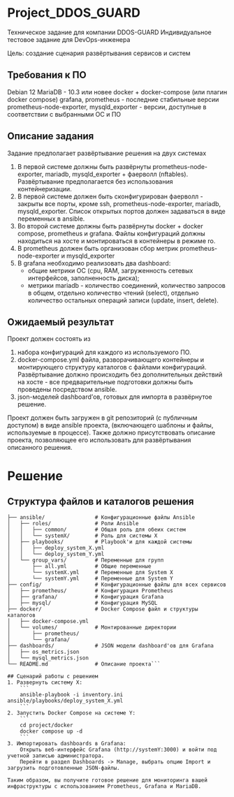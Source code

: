 # Project_DDOS_GUARD
Техническое задание для компании DDOS-GUARD
Индивидуальное тестовое задание для DevOps-инженера

Цель: создание сценария развёртывания сервисов и систем

## Требования к ПО
Debian 12
MariaDB - 10.3 или новее
docker + docker-compose (или плагин docker compose)
grafana, prometheus - последние стабильные версии
prometheus-node-exporter, mysqld_exporter - версии, доступные в соответствии с выбранными ОС и ПО

## Описание задания
Задание предполагает развёртывание решения на двух системах
1. В первой системе должны быть развёрнуты prometheus-node-exporter, mariadb, mysqld_exporter + фаерволл (nftables). Развёртывание предполагается без использования контейнеризации.
2. В первой системе должен быть сконфигурирован фаерволл - закрыты все порты, кроме ssh, prometheus-node-exporter, mariadb, mysqld_exporter. Список открытых портов должен задаваться в виде переменных в ansible.
3. Во второй системе должны быть развёрнуты docker + docker compose, prometheus и grafana. Файлы конфигураций должны находиться на хосте и монтироваться в контейнеры в режиме ro.
4. В prometheus должен быть организован сбор метрик prometheus-node-exporter и mysqld_exporter
5. В grafana необходимо реализовать два dashboard:
	- общие метрики ОС (cpu, RAM, загруженность сетевых интерфейсов, заполненность диска);
	- метрики mariadb - количество соединений, количество запросов в общем, отдельно количество чтений (select), отдельно количество остальных операций записи (update, insert, delete).

## Ожидаемый результат
Проект должен состоять из
1. набора конфигураций для каждого из используемого ПО.
2. docker-compose.yml файла, разворачивающего контейнеры и монтирующего структуру каталогов с файлами конфигураций. Развёртывание должно происходить без дополнительных действий на хосте - все предварительные подготовки должны быть проведены посредством ansible.
3. json-моделей dashboard’ов, готовых для импорта в развёрнутое решение.

Проект должен быть загружен в git репозиторий (с публичным доступом) в виде ansible проекта, (включающего шаблоны и файлы, используемые в процессе). 
Также должно присутствовать описание проекта, позволяющее его использовать для развёртывания описанного решения.

# Решение
## Структура файлов и каталогов решения

```project/
├── ansible/                # Конфигурационные файлы Ansible
│   ├── roles/              # Роли Ansible
│   │   ├── common/         # Общая роль для обеих систем
│   │   └── systemX/        # Роль для системы X
│   ├── playbooks/          # Playbook'и для каждой системы
│   │   ├── deploy_system_X.yml
│   │   └── deploy_system_Y.yml
│   └── group_vars/         # Переменные для групп
│       ├── all.yml         # Общие переменные
│       └── systemX.yml     # Переменные для System X
│       └── systemY.yml     # Переменные для System Y
├── config/                 # Конфигурационные файлы для всех сервисов
│   ├── prometheus/         # Конфигурация Prometheus
│   ├── grafana/            # Конфигурация Grafana
│   ├── mysql/              # Конфигурация MySQL
├── docker/                 # Docker Compose файл и структуры каталогов
│   ├── docker-compose.yml
│   └── volumes/            # Монтированные директории
│       ├── prometheus/
│       └── grafana/
├── dashboards/             # JSON модели dashboard'ов для Grafana
│   ├── os_metrics.json
│   └── mysql_metrics.json
└── README.md               # Описание проекта```

## Сценарий работы с решением
1. Развернуть систему X:
	```
	ansible-playbook -i inventory.ini ansible/playbooks/deploy_system_X.yml
	```
2. Запустить Docker Compose на системе Y:
	```
	cd project/docker
	docker compose up -d
	```
3. Импортировать dashboards в Grafana:
	Открыть веб-интерфейс Grafana (http://systemY:3000) и войти под учетной записью администратора.
	Перейти в раздел Dashboards -> Manage, выбрать опцию Import и загрузить подготовленные JSON-файлы.
	
Таким образом, вы получите готовое решение для мониторинга вашей инфраструктуры с использованием Prometheus, Grafana и MariaDB.
